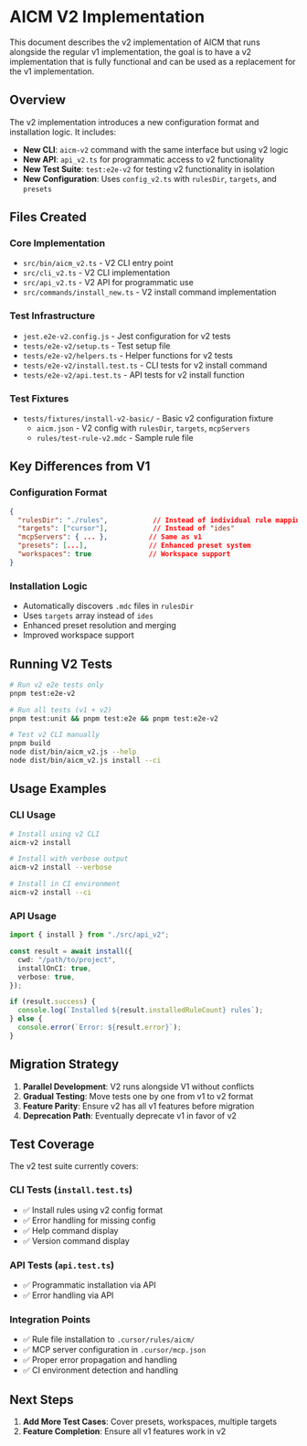 # AICM V2 Implementation

This document describes the v2 implementation of AICM that runs alongside the regular v1 implementation, the goal is to have a v2 implementation that is fully functional and can be used as a replacement for the v1 implementation.

## Overview

The v2 implementation introduces a new configuration format and installation logic. It includes:

- **New CLI**: `aicm-v2` command with the same interface but using v2 logic
- **New API**: `api_v2.ts` for programmatic access to v2 functionality
- **New Test Suite**: `test:e2e-v2` for testing v2 functionality in isolation
- **New Configuration**: Uses `config_v2.ts` with `rulesDir`, `targets`, and `presets`

## Files Created

### Core Implementation

- `src/bin/aicm_v2.ts` - V2 CLI entry point
- `src/cli_v2.ts` - V2 CLI implementation
- `src/api_v2.ts` - V2 API for programmatic use
- `src/commands/install_new.ts` - V2 install command implementation

### Test Infrastructure

- `jest.e2e-v2.config.js` - Jest configuration for v2 tests
- `tests/e2e-v2/setup.ts` - Test setup file
- `tests/e2e-v2/helpers.ts` - Helper functions for v2 tests
- `tests/e2e-v2/install.test.ts` - CLI tests for v2 install command
- `tests/e2e-v2/api.test.ts` - API tests for v2 install function

### Test Fixtures

- `tests/fixtures/install-v2-basic/` - Basic v2 configuration fixture
  - `aicm.json` - V2 config with `rulesDir`, `targets`, `mcpServers`
  - `rules/test-rule-v2.mdc` - Sample rule file

## Key Differences from V1

### Configuration Format

```json
{
  "rulesDir": "./rules",           // Instead of individual rule mappings
  "targets": ["cursor"],           // Instead of "ides"
  "mcpServers": { ... },          // Same as v1
  "presets": [...],               // Enhanced preset system
  "workspaces": true              // Workspace support
}
```

### Installation Logic

- Automatically discovers `.mdc` files in `rulesDir`
- Uses `targets` array instead of `ides`
- Enhanced preset resolution and merging
- Improved workspace support

## Running V2 Tests

```bash
# Run v2 e2e tests only
pnpm test:e2e-v2

# Run all tests (v1 + v2)
pnpm test:unit && pnpm test:e2e && pnpm test:e2e-v2

# Test v2 CLI manually
pnpm build
node dist/bin/aicm_v2.js --help
node dist/bin/aicm_v2.js install --ci
```

## Usage Examples

### CLI Usage

```bash
# Install using v2 CLI
aicm-v2 install

# Install with verbose output
aicm-v2 install --verbose

# Install in CI environment
aicm-v2 install --ci
```

### API Usage

```typescript
import { install } from "./src/api_v2";

const result = await install({
  cwd: "/path/to/project",
  installOnCI: true,
  verbose: true,
});

if (result.success) {
  console.log(`Installed ${result.installedRuleCount} rules`);
} else {
  console.error(`Error: ${result.error}`);
}
```

## Migration Strategy

1. **Parallel Development**: V2 runs alongside V1 without conflicts
2. **Gradual Testing**: Move tests one by one from v1 to v2 format
3. **Feature Parity**: Ensure v2 has all v1 features before migration
4. **Deprecation Path**: Eventually deprecate v1 in favor of v2

## Test Coverage

The v2 test suite currently covers:

### CLI Tests (`install.test.ts`)

- ✅ Install rules using v2 config format
- ✅ Error handling for missing config
- ✅ Help command display
- ✅ Version command display

### API Tests (`api.test.ts`)

- ✅ Programmatic installation via API
- ✅ Error handling via API

### Integration Points

- ✅ Rule file installation to `.cursor/rules/aicm/`
- ✅ MCP server configuration in `.cursor/mcp.json`
- ✅ Proper error propagation and handling
- ✅ CI environment detection and handling

## Next Steps

1. **Add More Test Cases**: Cover presets, workspaces, multiple targets
2. **Feature Completion**: Ensure all v1 features work in v2

